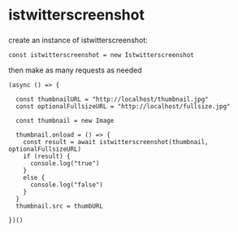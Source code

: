 # istwitterscreenshot
#####
create an instance of istwitterscreenshot:

    const istwitterscreenshot = new Istwitterscreenshot
    
then make as many requests as needed
    
    (async () => {
      
      const thumbnailURL = "http://localhost/thumbnail.jpg"
      const optionalFullsizeURL = "http://localhost/fullsize.jpg"
      
      const thumbnail = new Image
      
      thumbnail.onload = () => {
        const result = await istwitterscreenshot(thumbnail, optionalFullsizeURL)
        if (result) {
          console.log("true")
        }
        else {
          console.log("false")
        }
      }
      thumbnail.src = thumbURL
      
    })()